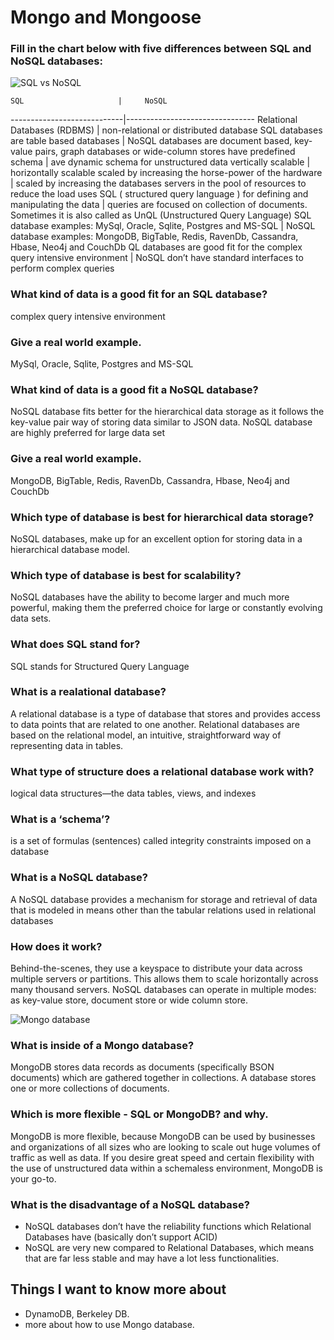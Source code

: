 # Mongo and Mongoose

### Fill in the chart below with five differences between SQL and NoSQL databases:
![SQL vs NoSQL](https://codersera.com/blog/wp-content/uploads/2019/12/SQL-VS-NoSQL-1.jpg)


    SQL                     |     NoSQL
----------------------------|--------------------------------
Relational Databases (RDBMS) | non-relational or distributed database
SQL databases are table based databases |  NoSQL databases are document based, key-value pairs, graph databases or wide-column stores
have predefined schema  | ave dynamic schema for unstructured data
vertically scalable | horizontally scalable
scaled by increasing the horse-power of the hardware | scaled by increasing the databases servers in the pool of resources to reduce the load
uses SQL ( structured query language ) for defining and manipulating the data | queries are focused on collection of documents. Sometimes it is also called as UnQL (Unstructured Query Language)
SQL database examples: MySql, Oracle, Sqlite, Postgres and MS-SQL | NoSQL database examples: MongoDB, BigTable, Redis, RavenDb, Cassandra, Hbase, Neo4j and CouchDb
QL databases are good fit for the complex query intensive environment | NoSQL don’t have standard interfaces to perform complex queries


### What kind of data is a good fit for an SQL database?
complex query intensive environment
### Give a real world example.
MySql, Oracle, Sqlite, Postgres and MS-SQL
### What kind of data is a good fit a NoSQL database?
NoSQL database fits better for the hierarchical data storage as it follows the key-value pair way of storing data similar to JSON data. NoSQL database are highly preferred for large data set 
### Give a real world example.
MongoDB, BigTable, Redis, RavenDb, Cassandra, Hbase, Neo4j and CouchDb
### Which type of database is best for hierarchical data storage?
NoSQL databases, make up for an excellent option for storing data in a hierarchical database model.

### Which type of database is best for scalability? 
NoSQL databases have the ability to become larger and much more powerful, making them the preferred choice for large or constantly evolving data sets.

### What does SQL stand for?
SQL stands for Structured Query Language
### What is a realational database?
A relational database is a type of database that stores and provides access to data points that are related to one another. Relational databases are based on the relational model, an intuitive, straightforward way of representing data in tables.

### What type of structure does a relational database work with?
logical data structures—the data tables, views, and indexes
### What is a ‘schema’?
is a set of formulas (sentences) called integrity constraints imposed on a database
### What is a NoSQL database?
A NoSQL database provides a mechanism for storage and retrieval of data that is modeled in means other than the tabular relations used in relational databases
### How does it work?
Behind-the-scenes, they use a keyspace to distribute your data across multiple servers or partitions. This allows them to scale horizontally across many thousand servers.
NoSQL databases can operate in multiple modes: as key-value store, document store or wide column store.

![Mongo database](https://marvel-b1-cdn.bc0a.com/f00000000173332/www.openlogic.com/sites/openlogic/files/image/2021-06/image-blog-openlogic-what-is-mongodb.png)
### What is inside of a Mongo database?
MongoDB stores data records as documents (specifically BSON documents) which are gathered together in collections. A database stores one or more collections of documents.

### Which is more flexible - SQL or MongoDB? and why.
MongoDB is more flexible, because MongoDB can be used by businesses and organizations of all sizes who are looking to scale out huge volumes of traffic as well as data. If you desire great speed and certain flexibility with the use of unstructured data within a schemaless environment, MongoDB is your go-to.  

### What is the disadvantage of a NoSQL database?
* NoSQL databases don’t have the reliability functions which Relational Databases have (basically don’t support ACID)
* NoSQL are very new compared to Relational Databases, which means that are far less stable and may have a lot less functionalities.

## Things I want to know more about
* DynamoDB, Berkeley DB.
* more about how to use Mongo database.


